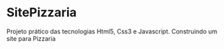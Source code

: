 # SitePizzaria
Projeto prático das tecnologias Html5, Css3 e Javascript. Construindo um site para Pizzaria
